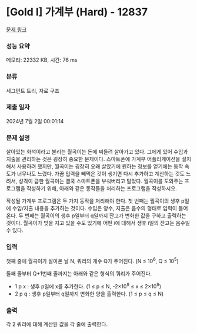 # [Gold I] 가계부 (Hard) - 12837 

[문제 링크](https://www.acmicpc.net/problem/12837) 

### 성능 요약

메모리: 22332 KB, 시간: 76 ms

### 분류

세그먼트 트리, 자료 구조

### 제출 일자

2024년 7월 2일 00:01:14

### 문제 설명

<p>살아있는 화석이라고 불리는 월곡이는 돈에 찌들려 살아가고 있다. 그에게 있어 수입과 지출을 관리하는 것은 굉장히 중요한 문제이다. 스마트폰에 가계부 어플리케이션을 설치해서 사용하려 했지만, 월곡이는 굉장히 오래 살았기에 원하는 정보를 얻기에는 동작 속도가 너무나도 느렸다. 가끔 입력을 빼먹은 것이 생기면 다시 추가하고 계산하는 것도 느려서, 성격이 급한 월곡이는 결국 스마트폰을 부숴버리고 말았다. 월곡이를 도와주는 프로그램을 작성하기 위해, 아래와 같은 동작들을 처리하는 프로그램을 작성하시오.</p>

<p>작성될 가계부 프로그램은 두 가지 동작을 처리해야 한다. 첫 번째는 월곡이의 생후 p일에 수입/지출 내용을 추가하는 것이다. 수입은 양수, 지출은 음수의 형태로 입력이 들어온다. 두 번째는 월곡이의 생후 p일부터 q일까지 잔고가 변화한 값을 구하고 출력하는 것이다. 월곡이가 빚을 지고 있을 수도 있기에 어떤 i에 대해서 생후 i일의 잔고는 음수일 수 있다.</p>

### 입력 

 <p>첫째 줄에 월곡이가 살아온 날 N, 쿼리의 개수 Q가 주어진다. (N ≤ 10<sup>6</sup>, Q ≤ 10<sup>5</sup>)</p>

<p>둘째 줄부터 Q+1번째 줄까지는 아래와 같은 형식의 쿼리가 주어진다.</p>

<ul>
	<li>1 p x : 생후 p일에 x를 추가한다. (1 ≤ p ≤ N, -2×10<sup>9</sup> ≤ x ≤ 2×10<sup>9</sup>)</li>
	<li>2 p q : 생후 p일부터 q일까지 변화한 양을 출력한다. (1 ≤ p ≤ q ≤ N)</li>
</ul>

### 출력 

 <p>각 2 쿼리에 대해 계산된 값을 각 줄에 출력한다.</p>

